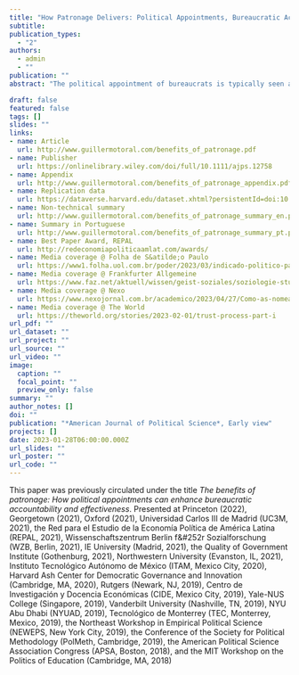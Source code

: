 ```yaml
---
title: "How Patronage Delivers: Political Appointments, Bureaucratic Accountability, and Service Delivery in Brazil"
subtitle: 
publication_types:
  - "2"
authors:
  - admin
  - ""
publication: ""
abstract: "The political appointment of bureaucrats is typically seen as jeopardizing development by selecting worse types into the bureaucracy or by depressing bureaucratic effort. I argue that political appointments also affect outcomes through a third, less studied channel, namely by changing how bureaucrats work. Patronage provides connections between bureaucrats and politicians, and thereby grants access to material and non-material resources, enhances monitoring, facilitates the application of sanctions and rewards, aligns priorities and incentives, and increases mutual trust. Political appointments can thus enhance bureaucrats' accountability and effectiveness, not just for rent-seeking purposes but also, in certain conditions, for public service delivery. I test this theory using data on Brazilian municipal governments, leveraging two quasi-experiments, two original surveys of bureaucrats and politicians, and in-depth interviews. The findings highlight the countervailing effects of connections on bureaucratic governance in the developing world."

draft: false
featured: false
tags: []
slides: ""
links:
- name: Article
  url: http://www.guillermotoral.com/benefits_of_patronage.pdf
- name: Publisher
  url: https://onlinelibrary.wiley.com/doi/full/10.1111/ajps.12758
- name: Appendix
  url: http://www.guillermotoral.com/benefits_of_patronage_appendix.pdf
- name: Replication data
  url: https://dataverse.harvard.edu/dataset.xhtml?persistentId=doi:10.7910/DVN/GHJ8JL
- name: Non-technical summary
  url: http://www.guillermotoral.com/benefits_of_patronage_summary_en.pdf
- name: Summary in Portuguese
  url: http://www.guillermotoral.com/benefits_of_patronage_summary_pt.pdf
- name: Best Paper Award, REPAL
  url: http://redeconomiapoliticaamlat.com/awards/
- name: Media coverage @ Folha de S&atilde;o Paulo
  url: https://www1.folha.uol.com.br/poder/2023/03/indicado-politico-para-cargo-tecnico-pode-ter-vantagens-diz-estudo.shtml
- name: Media coverage @ Frankfurter Allgemeine
  url: https://www.faz.net/aktuell/wissen/geist-soziales/soziologie-studie-vorteile-der-vetternwirtschaft-18651257.html
- name: Media coverage @ Nexo
  url: https://www.nexojornal.com.br/academico/2023/04/27/Como-as-nomea\%C3\%A7\%C3\%B5es-pol\%C3\%ADticas-impactam-os-servi\%C3\%A7os-p\%C3\%BAblicos
- name: Media coverage @ The World
  url: https://theworld.org/stories/2023-02-01/trust-process-part-i
url_pdf: ""
url_dataset: ""
url_project: ""
url_source: ""
url_video: ""
image:
  caption: ""
  focal_point: ""
  preview_only: false
summary: ""
author_notes: []
doi: ""
publication: "*American Journal of Political Science*, Early view"
projects: []
date: 2023-01-28T06:00:00.000Z
url_slides: ""
url_poster: ""
url_code: ""
---
```

This paper was previously circulated under the title *The benefits of patronage: How political appointments can enhance bureaucratic accountability and effectiveness*.
Presented at Princeton (2022), Georgetown (2021), Oxford (2021), Universidad Carlos III de Madrid (UC3M, 2021), the Red para el Estudio de la Econom&iacute;a Pol&iacute;tica de Am&eacute;rica Latina (REPAL, 2021), Wissenschaftszentrum Berlin f&#252r Sozialforschung (WZB, Berlin, 2021), IE University (Madrid, 2021), the Quality of Government Institute (Gothenburg, 2021), Northwestern University (Evanston, IL, 2021), Instituto Tecnológico Autónomo de México (ITAM, Mexico City, 2020), Harvard Ash Center for Democratic Governance and Innovation (Cambridge, MA, 2020), Rutgers (Newark, NJ, 2019), Centro de Investigación y Docencia Económicas (CIDE, Mexico City, 2019), Yale-NUS College (Singapore, 2019), Vanderbilt University (Nashville, TN, 2019), NYU Abu Dhabi (NYUAD, 2019), Tecnológico de Monterrey (TEC, Monterrey, Mexico, 2019), the Northeast Workshop in Empirical Political Science (NEWEPS, New York City, 2019), the Conference of the Society for Political Methodology (PolMeth, Cambridge, 2019), the American Political Science Association Congress (APSA, Boston, 2018), and the MIT Workshop on the Politics of Education (Cambridge, MA, 2018)